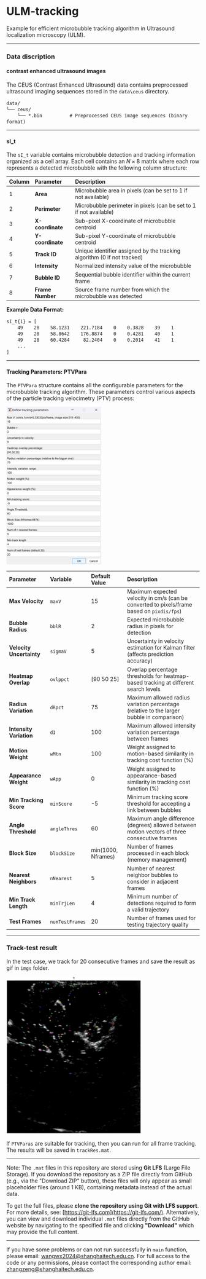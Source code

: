 # ULM-tracking
Example for efficient microbubble tracking algorithm in Ultrasound localization microscopy (ULM).

---

### Data discription

#### contrast enhanced ultrasound images

The CEUS (Contrast Enhanced Ultrasound) data contains preprocessed ultrasound imaging sequences stored in the `data\ceus` directory. 

```text
data/
└── ceus/
    └── *.bin          # Preprocessed CEUS image sequences (binary format)
```

---

#### sI_t

The `sI_t` variable contains microbubble detection and tracking information organized as a cell array. Each cell contains an $N \times 8$ matrix where each row represents a detected microbubble with the following column structure:

| Column | Parameter        | Description                                                  |
| :----- | :--------------- | :----------------------------------------------------------- |
| 1      | **Area**         | Microbubble area in pixels (can be set to 1 if not available) |
| 2      | **Perimeter**    | Microbubble perimeter in pixels (can be set to 1 if not available) |
| 3      | **X-coordinate** | Sub-pixel X-coordinate of microbubble centroid               |
| 4      | **Y-coordinate** | Sub-pixel Y-coordinate of microbubble centroid               |
| 5      | **Track ID**     | Unique identifier assigned by the tracking algorithm (0 if not tracked) |
| 6      | **Intensity**    | Normalized intensity value of the microbubble                |
| 7      | **Bubble ID**    | Sequential bubble identifier within the current frame        |
| 8      | **Frame Number** | Source frame number from which the microbubble was detected  |

**Example Data Format:**

```text
sI_t{1} = [
    49    28    58.1231    221.7184    0    0.3828    39    1
    49    28    58.8642    176.8874    0    0.4281    40    1
    49    28    60.4284     82.2404    0    0.2014    41    1
    ...
]
```

---

#### Tracking Parameters: PTVPara

The `PTVPara` structure contains all the configurable parameters for the microbubble tracking algorithm. These parameters control various aspects of the particle tracking velocimetry (PTV) process:

<img src="imgs/image-ptv.png" alt="image-ptv" style="zoom:40%;" />

| Parameter                | Variable        | Default Value      | Description                                                  |
| :----------------------- | :-------------- | :----------------- | :----------------------------------------------------------- |
| **Max Velocity**         | `maxV`          | 15                 | Maximum expected velocity in cm/s (can be converted to pixels/frame based on `pixdis/fps`) |
| **Bubble Radius**        | `bblR`          | 2                  | Expected microbubble radius in pixels for detection          |
| **Velocity Uncertainty** | `sigmaV`        | 5                  | Uncertainty in velocity estimation for Kalman filter (affects prediction accuracy) |
| **Heatmap Overlap**      | `ovlppct`       | [90 50 25]         | Overlap percentage thresholds for heatmap-based tracking at different search levels |
| **Radius Variation**     | `dRpct`         | 75                 | Maximum allowed radius variation percentage (relative to the larger bubble in comparison) |
| **Intensity Variation**  | `dI`            | 100                | Maximum allowed intensity variation percentage between frames |
| **Motion Weight**        | `wMtn`          | 100                | Weight assigned to motion-based similarity in tracking cost function (%) |
| **Appearance Weight**    | `wApp`          | 0                  | Weight assigned to appearance-based similarity in tracking cost function (%) |
| **Min Tracking Score**   | `minScore`      | -5                 | Minimum tracking score threshold for accepting a link between bubbles |
| **Angle Threshold**      | `angleThres`    | 60                 | Maximum angle difference (degrees) allowed between motion vectors of three consecutive frames |
| **Block Size**           | `blockSize`     | min(1000, Nframes) | Number of frames processed in each block (memory management) |
| **Nearest Neighbors**    | `nNearest`      | 5                  | Number of nearest neighbor bubbles to consider in adjacent frames |
| **Min Track Length**     | `minTrjLen`     | 4                  | Minimum number of detections required to form a valid trajectory |
| **Test Frames**          | `numTestFrames` | 20                 | Number of frames used for testing trajectory quality         |

---

### Track-test result

In the test case, we track for 20 consecutive frames and save the result as gif in `imgs` folder.

<img src="imgs/tracktest.gif" alt="" style="zoom:40%;" />

If `PTVParas` are suitable for tracking, then you can run for all frame tracking. The results will be saved in `trackRes.mat`.

---

Note: The `.mat` files in this repository are stored using **Git LFS** (Large File Storage). If you download the repository as a ZIP file directly from GitHub (e.g., via the "Download ZIP" button), these files will only appear as small placeholder files (around 1 KB), containing metadata instead of the actual data.

To get the full files, please **clone the repository using Git with LFS support**. For more details, see: [https://git-lfs.com](https://git-lfs.com/). Alternatively, you can view and download individual `.mat` files directly from the GitHub website by navigating to the specified file and clicking **"Download"** which may provide the full content.

---

If you have some problems or can not run successfully in `main` function, please email: wangwx2024@shanghaitech.edu.cn. For full access to the code or any permissions, please contact the corresponding author email: zhangzeng@shanghaitech.edu.cn.

 
